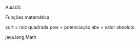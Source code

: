 Aula05:

Funções matemática

sqrt = raiz quadrada
pow  = potenciação
abs  = valor absoluto

java.lang.Math
